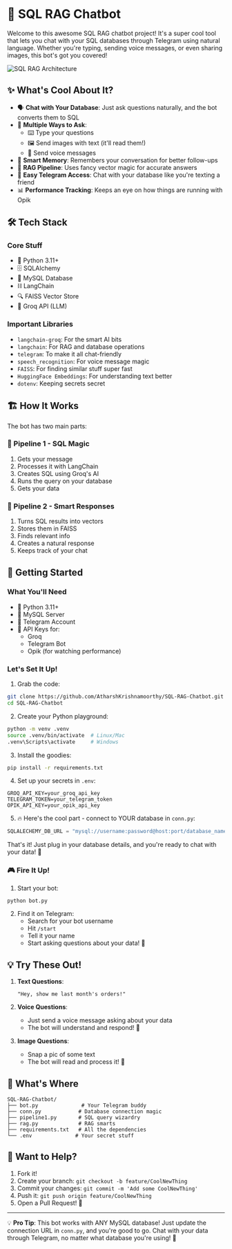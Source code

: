 # 🤖 SQL RAG Chatbot

Welcome to this awesome SQL RAG chatbot project! It's a super cool tool that lets you chat with your SQL databases through Telegram using natural language. Whether you're typing, sending voice messages, or even sharing images, this bot's got you covered! 

![SQL RAG Architecture](https://github.com/AtharshKrishnamoorthy/SQL-RAG-Chatbot/blob/main/SQL%20RAG%20Architecture%20Final.png)

## ✨ What's Cool About It?

- 🗣️ **Chat with Your Database**: Just ask questions naturally, and the bot converts them to SQL
- 📱 **Multiple Ways to Ask**:
  - ⌨️ Type your questions
  - 🖼️ Send images with text (it'll read them!)
  - 🎤 Send voice messages
- 🧠 **Smart Memory**: Remembers your conversation for better follow-ups
- 🎯 **RAG Pipeline**: Uses fancy vector magic for accurate answers
- 📱 **Easy Telegram Access**: Chat with your database like you're texting a friend
- 📊 **Performance Tracking**: Keeps an eye on how things are running with Opik

## 🛠️ Tech Stack

### Core Stuff
- 🐍 Python 3.11+
- 🗄️ SQLAlchemy
- 🎲 MySQL Database
- ⛓️ LangChain
- 🔍 FAISS Vector Store
- 🧠 Groq API (LLM)

### Important Libraries
- `langchain-groq`: For the smart AI bits
- `langchain`: For RAG and database operations
- `telegram`: To make it all chat-friendly
- `speech_recognition`: For voice message magic
- `FAISS`: For finding similar stuff super fast
- `HuggingFace Embeddings`: For understanding text better
- `dotenv`: Keeping secrets secret

## 🏗️ How It Works

The bot has two main parts:

### 🎯 Pipeline 1 - SQL Magic
1. Gets your message
2. Processes it with LangChain
3. Creates SQL using Groq's AI
4. Runs the query on your database
5. Gets your data

### 🎨 Pipeline 2 - Smart Responses
1. Turns SQL results into vectors
2. Stores them in FAISS
3. Finds relevant info
4. Creates a natural response
5. Keeps track of your chat

## 🚀 Getting Started

### What You'll Need
- 🐍 Python 3.11+
- 🎲 MySQL Server
- 📱 Telegram Account
- 🔑 API Keys for:
  - Groq
  - Telegram Bot
  - Opik (for watching performance)

### Let's Set It Up!

1. Grab the code:
```bash
git clone https://github.com/AtharshKrishnamoorthy/SQL-RAG-Chatbot.git
cd SQL-RAG-Chatbot
```

2. Create your Python playground:
```bash
python -m venv .venv
source .venv/bin/activate  # Linux/Mac
.venv\Scripts\activate     # Windows
```

3. Install the goodies:
```bash
pip install -r requirements.txt
```

4. Set up your secrets in `.env`:
```env
GROQ_API_KEY=your_groq_api_key
TELEGRAM_TOKEN=your_telegram_token
OPIK_API_KEY=your_opik_api_key
```

5. 🔥 Here's the cool part - connect to YOUR database in `conn.py`:
```python
SQLALECHEMY_DB_URL = "mysql://username:password@host:port/database_name"
```

That's it! Just plug in your database details, and you're ready to chat with your data! 🎉

### 🎮 Fire It Up!

1. Start your bot:
```bash
python bot.py
```

2. Find it on Telegram:
   - Search for your bot username
   - Hit `/start`
   - Tell it your name
   - Start asking questions about your data! 🚀

## 💡 Try These Out!

1. **Text Questions**:
   ```
   "Hey, show me last month's orders!"
   ```

2. **Voice Questions**:
   - Just send a voice message asking about your data
   - The bot will understand and respond! 🎤

3. **Image Questions**:
   - Snap a pic of some text
   - The bot will read and process it! 📸

## 📁 What's Where

```
SQL-RAG-Chatbot/
├── bot.py              # Your Telegram buddy
├── conn.py            # Database connection magic
├── pipeline1.py       # SQL query wizardry
├── rag.py             # RAG smarts
├── requirements.txt   # All the dependencies
└── .env              # Your secret stuff
```

## 🤝 Want to Help?

1. Fork it!
2. Create your branch: `git checkout -b feature/CoolNewThing`
3. Commit your changes: `git commit -m 'Add some CoolNewThing'`
4. Push it: `git push origin feature/CoolNewThing`
5. Open a Pull Request! 🎉

---

💡 **Pro Tip**: This bot works with ANY MySQL database! Just update the connection URL in `conn.py`, and you're good to go. Chat with your data through Telegram, no matter what database you're using! 🚀
